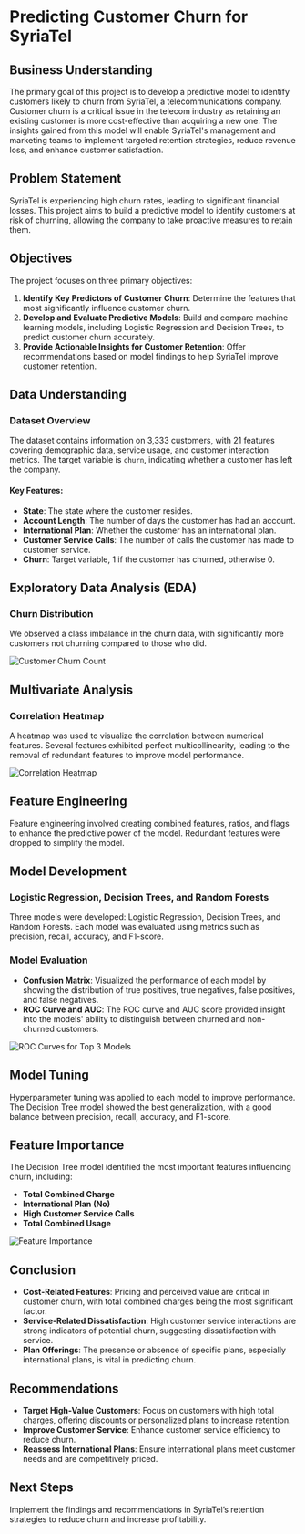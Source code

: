 # Predicting Customer Churn for SyriaTel

## Business Understanding
The primary goal of this project is to develop a predictive model to identify customers likely to churn from SyriaTel, a telecommunications company. Customer churn is a critical issue in the telecom industry as retaining an existing customer is more cost-effective than acquiring a new one. The insights gained from this model will enable SyriaTel's management and marketing teams to implement targeted retention strategies, reduce revenue loss, and enhance customer satisfaction.

## Problem Statement
SyriaTel is experiencing high churn rates, leading to significant financial losses. This project aims to build a predictive model to identify customers at risk of churning, allowing the company to take proactive measures to retain them.

## Objectives
The project focuses on three primary objectives:
1. **Identify Key Predictors of Customer Churn**: Determine the features that most significantly influence customer churn.
2. **Develop and Evaluate Predictive Models**: Build and compare machine learning models, including Logistic Regression and Decision Trees, to predict customer churn accurately.
3. **Provide Actionable Insights for Customer Retention**: Offer recommendations based on model findings to help SyriaTel improve customer retention.

## Data Understanding

### Dataset Overview
The dataset contains information on 3,333 customers, with 21 features covering demographic data, service usage, and customer interaction metrics. The target variable is `churn`, indicating whether a customer has left the company.

#### Key Features:
- **State**: The state where the customer resides.
- **Account Length**: The number of days the customer has had an account.
- **International Plan**: Whether the customer has an international plan.
- **Customer Service Calls**: The number of calls the customer has made to customer service.
- **Churn**: Target variable, 1 if the customer has churned, otherwise 0.

## Exploratory Data Analysis (EDA)

### Churn Distribution
We observed a class imbalance in the churn data, with significantly more customers not churning compared to those who did.

![Customer Churn Count](images/customer_churn_count.png)

## Multivariate Analysis

### Correlation Heatmap
A heatmap was used to visualize the correlation between numerical features. Several features exhibited perfect multicollinearity, leading to the removal of redundant features to improve model performance.

![Correlation Heatmap](images/correlation_heatmap.png)

## Feature Engineering
Feature engineering involved creating combined features, ratios, and flags to enhance the predictive power of the model. Redundant features were dropped to simplify the model.

## Model Development

### Logistic Regression, Decision Trees, and Random Forests
Three models were developed: Logistic Regression, Decision Trees, and Random Forests. Each model was evaluated using metrics such as precision, recall, accuracy, and F1-score.

### Model Evaluation
- **Confusion Matrix**: Visualized the performance of each model by showing the distribution of true positives, true negatives, false positives, and false negatives.
- **ROC Curve and AUC**: The ROC curve and AUC score provided insight into the models' ability to distinguish between churned and non-churned customers.

![ROC Curves for Top 3 Models](images/top_roc.png)

## Model Tuning
Hyperparameter tuning was applied to each model to improve performance. The Decision Tree model showed the best generalization, with a good balance between precision, recall, accuracy, and F1-score.

## Feature Importance
The Decision Tree model identified the most important features influencing churn, including:
- **Total Combined Charge**
- **International Plan (No)**
- **High Customer Service Calls**
- **Total Combined Usage**

![Feature Importance](images/feature_importance.png)

## Conclusion
- **Cost-Related Features**: Pricing and perceived value are critical in customer churn, with total combined charges being the most significant factor.
- **Service-Related Dissatisfaction**: High customer service interactions are strong indicators of potential churn, suggesting dissatisfaction with service.
- **Plan Offerings**: The presence or absence of specific plans, especially international plans, is vital in predicting churn.

## Recommendations
- **Target High-Value Customers**: Focus on customers with high total charges, offering discounts or personalized plans to increase retention.
- **Improve Customer Service**: Enhance customer service efficiency to reduce churn.
- **Reassess International Plans**: Ensure international plans meet customer needs and are competitively priced.

## Next Steps
Implement the findings and recommendations in SyriaTel’s retention strategies to reduce churn and increase profitability.

